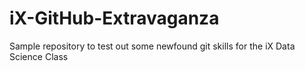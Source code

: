 # iX-GitHub-Extravaganza
Sample repository to test out some newfound git skills for the iX Data Science Class
